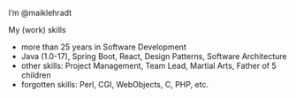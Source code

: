 I’m @maiklehradt

My (work) skills

* more than 25 years in Software Development
* Java (1.0-17), Spring Boot, React, Design Patterns, Software Architecture
* other skills: Project Management, Team Lead, Martial Arts, Father of 5 children
* forgotten skills: Perl, CGI, WebObjects, C, PHP, etc.

<!---
maiklehradt/maiklehradt is a ✨ special ✨ repository because its `README.md` (this file) appears on your GitHub profile.
You can click the Preview link to take a look at your changes.
--->
